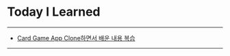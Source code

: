 # Today I Learned

---

- [Card Game App Clone하면서 배운 내용 복습](https://vincentgeranium.github.io/ios,/swift/2019/09/18/CardGameAppClone.html)

---
